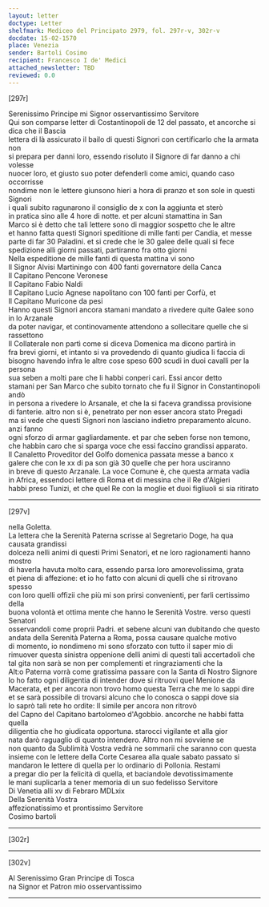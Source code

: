 ```yaml
---
layout: letter
doctype: Letter
shelfmark: Mediceo del Principato 2979, fol. 297r-v, 302r-v
docdate: 15-02-1570
place: Venezia
sender: Bartoli Cosimo
recipient: Francesco I de' Medici
attached_newsletter: TBD
reviewed: 0.0
---
```


[297r]  
  
  
Serenissimo Principe mi Signor osservantissimo Servitore  
Qui son comparse letter di Costantinopoli de 12 del passato, et ancorche si dica che il Bascia  
lettera di là assicurato il bailo di questi Signori con certificarlo che la armata non  
si prepara per danni loro, essendo risoluto il Signore di far danno a chi volesse  
nuocer loro, et giusto suo poter defenderli come amici, quando caso occorrisse  
nondime non le lettere giunsono hieri a hora di pranzo et son sole in questi Signori  
i quali subito ragunarono il consiglio de x con la aggiunta et sterò  
in pratica sino alle 4 hore di notte. et per alcuni stamattina in San  
Marco si è detto che tali lettere sono di maggior sospetto che le altre  
et hanno fatta questi Signori speditione di mille fanti per Candia, et messe  
parte di far 30 Paladini. et si crede che le 30 galee delle quali si fece  
spedizione alli giorni passati, partiranno fra otto giorni  
Nella espeditione de mille fanti di questa mattina vi sono  
Il Signor Alvisi Martiningo con 400 fanti governatore della Canca  
Il Capitano Pencone Veronese  
Il Capitano Fabio Naldi  
Il Capitano Lucio Agnese napolitano con 100 fanti per Corfù, et  
Il Capitano Muricone da pesi  
Hanno questi Signori ancora stamani mandato a rivedere quite Galee sono in lo Arzanale  
da poter navigar, et continovamente attendono a sollecitare quelle che si rassettono  
Il Collaterale non partì come si diceva Domenica ma dicono partirà in  
fra brevi giorni, et intanto si va provedendo di quanto giudica li faccia di  
bisogno havendo infra le altre cose speso 600 scudi in duoi cavalli per la persona  
sua seben a molti pare che li habbi conperi cari. Essi ancor detto  
stamani per San Marco che subito tornato che fu il Signor in Constantinopoli andò  
in persona a rivedere lo Arsanale, et che la si faceva grandissa provisione  
di fanterie. altro non si è, penetrato per non esser ancora stato Pregadi  
ma si vede che questi Signori non lasciano indietro preparamento alcuno. anzi fanno  
ogni sforzo di armar gagliardamente. et par che seben forse non temono,  
che habbin caro che si sparga voce che essi faccino grandissi apparato.  
Il Canaletto Proveditor del Golfo domenica passata messe a banco x  
galere che con le xx di pa son già 30 quelle che per hora usciranno  
in breve di questo Arzanale. La voce Comune è, che questa armata vadia  
in Africa, essendoci lettere di Roma et di messina che il Re d'Algieri  
habbi preso Tunizi, et che quel Re con la moglie et duoi figliuoli si sia ritirato  
  
---  

[297v]  
  
  
nella Goletta.  
La lettera che la Serenità Paterna scrisse al Segretario Doge, ha qua causata grandissi  
dolceza nelli animi di questi Primi Senatori, et ne loro ragionamenti hanno mostro  
di haverla havuta molto cara, essendo parsa loro amorevolissima, grata  
et piena di affezione: et io ho fatto con alcuni di quelli che si ritrovano spesso  
con loro quelli offizii che più mi son prirsi convenienti, per farli certissimo della  
buona volontà et ottima mente che hanno le Serenità Vostre. verso questi Senatori  
osservandoli come proprii Padri. et sebene alcuni van dubitando che questo  
andata della Serenità Paterna a Roma, possa causare qualche motivo  
di momento, io nondimeno mi sono sforzato con tutto il saper mio di  
rimuover questa sinistra oppenione delli animi di questi tali accertadoli che  
tal gita non sarà se non per complementi et ringraziamenti che la  
Alt:o Paterna vorrà come gratissima passare con la Santa di Nostro Signore  
Io ho fatto ogni diligentia di intender dove si ritruovi quel Menione da  
Macerata, et per ancora non trovo homo questa Terra che me lo sappi dire  
et se sarà possibile di trovarsi alcuno che lo conosca o sappi dove sia  
lo saprò tali rete ho ordite: Il simile per ancora non ritrovò  
del Capno del Capitano bartolomeo d'Agobbio. ancorche ne habbi fatta quella  
diligentia che ho giudicata opportuna. starocci vigilante et alla gior  
nata darò raguaglio di quanto intendero. Altro non mi sovviene se  
non quanto da Sublimità Vostra vedrà ne sommarii che saranno con questa  
insieme con le lettere della Corte Cesarea alla quale sabato passato si  
mandaron le lettere di quella per lo ordinario di Pollonia. Restami  
a pregar dio per la felicità di quella, et baciandole devotissimamente  
le mani suplicarla a tener memoria di un suo fedelisso Servitore  
Di Venetia alli xv di Febraro MDLxix  
Della Serenità Vostra  
affezionatissimo et prontissimo Servitore  
Cosimo bartoli  
  
---  

[302r]  
  
  
  
---  

[302v]  
  
  
Al Serenissimo Gran Principe di Tosca  
na Signor et Patron mio osservantissimo  
  
---  

